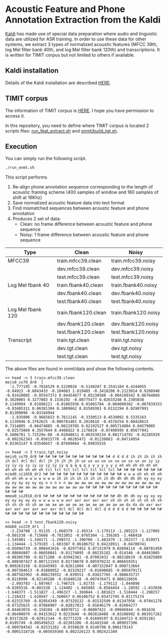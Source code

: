 # Acoustic Feature and Phone Annotation Extraction from the Kaldi

[Kaldi](http://kaldi-asr.org) has made use of special data preparation where audio and linguistic data are utilized for ASR training. In order to use these data for other systems, we extract 3 types of normalized acoustic features (MFCC 39th, log Mel filter bank 40th, and log Mel filter bank 120th) and transcriptions. It is written for TIMIT corpus but not limited to others if available.

## Kaldi installation

Details of the Kaldi installation are described [HERE](http://kaldi-asr.org/doc/install.html).

## TIMIT corpus

The information of TIMIT corpus is [HERE](https://catalog.ldc.upenn.edu/ldc93s1). I hope you have permission to access it.

In this repository, you need to define where TIMIT corpus is located 2 scripts files: [run_feat_extract.sh](https://github.com/homink/kaldi/blob/FeatureText/egs/timit/s5/run_feat_extract.sh) and [onmt/build_tgt.sh](https://github.com/homink/kaldi/blob/FeatureText/egs/timit/s5/onmt/build_tgt.sh).

## Execution

You can simply run the following script. 

```bash
./run_onmt.sh
```

This script performs
1. Re-align phone annotation sequence corresponding to the length of acoustic framing scheme (400 samples of window and 160 samples of shift at 16Khz)
2. Save normalized acoustic feature data into text format
3. Find mismatched sequences between acoustic feature and phone annotation
4. Produces 2 set of data:
   * Clean: no frame difference between acoustic feature and phone sequence
   * Noisy: 1 frame difference between acoustic feature and phone sequence

| Type              | Clean               | Noisy                |
| ----------------- |---------------------|----------------------|
| MFCC39            | train.mfcc39.clean  | train.mfcc39.noisy   |
|                   | dev.mfcc39.clean    | dev.mfcc39.noisy     |
|                   | test.mfcc39.clean   | test.mfcc39.noisy    |
| Log Mel fbank 40  | train.fbank40.clean | train.fbank40.noisy  |
|                   | dev.fbank40.clean   | dev.fbank40.noisy    |
|                   | test.fbank40.clean  | test.fbank40.noisy   |
| Log Mel fbank 120 | train.fbank120.clean | train.fbank120.noisy |
|                   | dev.fbank120.clean   | dev.fbank120.noisy   |
|                   | test.fbank120.clean  | test.fbank120.noisy  |
| Transcript        | train.tgt.clean      | train.tgt.noisy |
|                   | dev.tgt.clean        | dev.tgt.noisy   |
|                   | test.tgt.clean       | test.tgt.noisy  |

The above files are found in onmt/data and show the following contents.

```
>> head -n 3 train.mfcc39.clean
mejs0_sx70_dr8  [
  -1.777195 -0.7816529 0.5220026 -0.5140207 0.3541104 0.4244055 -0.84923 -0.6843433 -0.104683 1.019485 -0.3418208 0.2123014 0.9260948 -0.02428085 -0.05547372 0.04454677 0.05238588 -0.004109342 0.06764869 0.3820065 0.3277083 0.1536192 -0.08775477 0.02633248 0.2305038 0.1149994 -0.01896221 -0.01865936 0.01065784 -0.004000382 -0.007839333 -0.03405311 0.06381304 0.1089662 0.01589381 0.0132294 0.02987091 0.01309096 -0.03184944
  -1.835006 -0.9665653 0.7611145 -0.3330513 0.4539092 0.5335163 0.1139946 0.3762625 -0.006781481 0.2018618 -0.4570254 0.08428615 0.7314805 -0.06474885 -0.06219785 0.02192527 0.005714804 0.04579005 -0.02575069 0.3557044 0.4466022 0.1176019 -0.07490595 0.05677941 0.1006781 3.72529e-08 -0.01040611 0.003530134 0.001714792 -0.02285929 -0.002262343 -0.05015778 -0.06265472 -0.01230863 -0.04714954 0.03363147 0.03546657 -0.07689664 -0.09835535
  
>> head -n 3 train.tgt.noisy
mejs0_sx70_dr8 h# h# h# h# h# h# h# h# h# h# h# d d d d ih ih ih ih ih ih dcl dcl dcl dcl jh jh jh jh jh ux ux ux ux ux ux ux ux ux ux iy iy iy iy iy iy iy iy iy iy iy q q q q q y y y y y y y eh eh eh eh eh eh eh eh eh eh eh eh tcl tcl tcl tcl tcl tcl tcl tcl h# h# h# h# h# h# h#
mjmd0_si1658_dr2 h# h# h# h# h# h# h# h# h# h# h# h# w w w eh eh eh eh eh eh eh w w w w w w w ih ih ih ih ih ih ih ih dh dh dh dh dh ey ey ey ey ey ey ey ey ey n n n n n aw aw aw aw aw aw aw aw aw aw aw aw aw aw aw aw aw aw aw aw aw aw aw aw aw aw h# h# h# h# h# h# h# h# h# h# h# h# h# h#
mmea0_si2018_dr8 h# h# h# h# h# h# h# h# h# h# h# dh dh dh ey ey ey ey ey ey ey ey ey w w w w w w axr axr axr axr axr sh sh sh sh sh sh sh sh sh sh sh sh sh ae ae ae ae ae ae ae ae ae ae ae ae ae dx dx dx axr axr axr axr axr axr axr axr dcl dcl dcl dcl dcl d d d d d d h# h# h# h# h# h# h# h# h# h# h# h# h# h# h# h# h#

>> head -n 3 test.fbank120.noisy
mdab0_sx229_dr1  [
  -2.234708 -1.91135 -1.668379 -1.49314 -1.179113 -1.205223 -1.127065 -0.801538 -0.715668 -0.7022052 -0.8765364 -1.356365 -1.468418 -1.545901 -1.340171 -1.298572 -1.390706 -1.482479 -1.292377 -1.019971 -1.134444 -1.579103 -1.603387 0.06106752 0.04228911 -0.04700741 -0.05094719 -0.008441016 -0.02977452 0.07151979 0.02694114 -0.08781458 -0.08604807 -0.06658041 -0.01174095 -0.00235182 -0.014346 -0.04463065 -0.08305709 -0.0271208 -0.03942361 -0.07083432 -0.08218619 -0.02825089 -0.008307427 0.007121593 0.01738078 0.005970232 0.006659351 0.009263158 -0.01645993 -0.02611004 -0.007152047 0.008713664 -0.007384613 -0.01888952 -0.02329217 -0.01690685 -0.005879171 -0.007582992 -0.008239552 -0.039551 -0.03817765 -0.008635737 -0.0210996 -0.02149288 -0.01840128 -0.007476471 0.008118656
  -2.093783 -1.687467 -1.746725 -1.81735 -1.179113 -1.044898 -0.8205516 -0.801538 -1.124402 -1.045885 -0.8584454 -1.28592 -1.633036 -1.648373 -1.511827 -1.496327 -1.369844 -1.801623 -1.518444 -1.290257 -1.218433 -1.628947 -1.560657 0.06106752 0.05472705 0.01175174 -0.02315769 -0.02954349 -0.07329132 -0.01532599 0.01347058 -0.07041176 -0.07325625 -0.07066907 -0.02817813 -0.01646179 -0.02664277 -0.04463074 -0.158204 -0.08970711 -0.06007421 -0.09946944 -0.081636 -0.06490079 -0.04153612 0.0213649 -0.002818488 -0.03208992 0.003917262 0.03172628 -0.02912144 -0.02771329 -0.01609197 0.01204723 0.0291381 0.0105749 -0.005456522 -0.02301206 -0.01481548 -0.009837396 -0.009784542 -0.02531262 -0.0358828 0.0140798 0.006179143 -0.0001318716 -0.005039368 0.002326123 0.002421349
```
